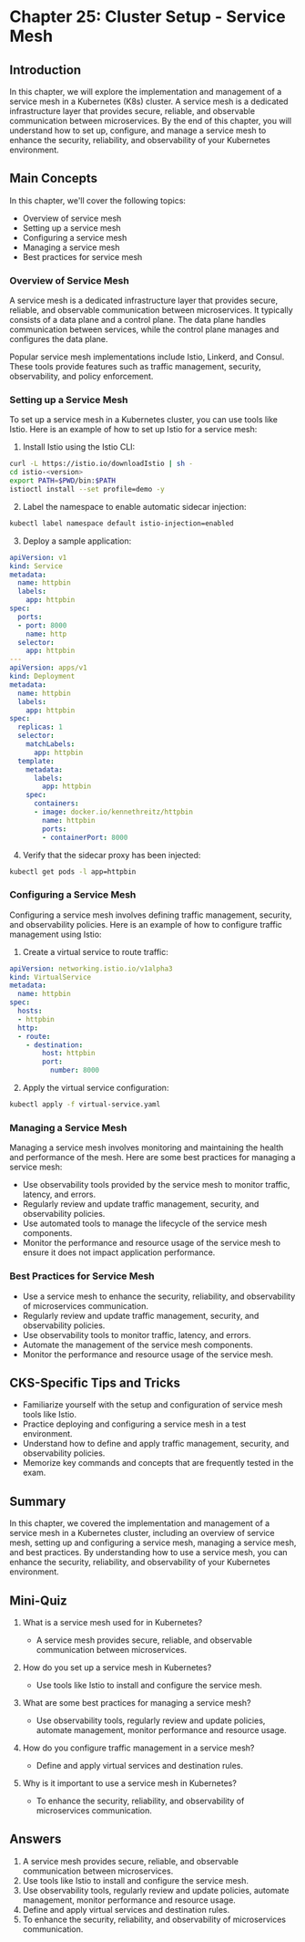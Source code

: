 # Chapter 25: Cluster Setup - Service Mesh

## Introduction

In this chapter, we will explore the implementation and management of a service mesh in a Kubernetes (K8s) cluster. A service mesh is a dedicated infrastructure layer that provides secure, reliable, and observable communication between microservices. By the end of this chapter, you will understand how to set up, configure, and manage a service mesh to enhance the security, reliability, and observability of your Kubernetes environment.

## Main Concepts

In this chapter, we'll cover the following topics:
- Overview of service mesh
- Setting up a service mesh
- Configuring a service mesh
- Managing a service mesh
- Best practices for service mesh

### Overview of Service Mesh

A service mesh is a dedicated infrastructure layer that provides secure, reliable, and observable communication between microservices. It typically consists of a data plane and a control plane. The data plane handles communication between services, while the control plane manages and configures the data plane.

Popular service mesh implementations include Istio, Linkerd, and Consul. These tools provide features such as traffic management, security, observability, and policy enforcement.

### Setting up a Service Mesh

To set up a service mesh in a Kubernetes cluster, you can use tools like Istio. Here is an example of how to set up Istio for a service mesh:

1. Install Istio using the Istio CLI:

```sh
curl -L https://istio.io/downloadIstio | sh -
cd istio-<version>
export PATH=$PWD/bin:$PATH
istioctl install --set profile=demo -y
```

2. Label the namespace to enable automatic sidecar injection:

```sh
kubectl label namespace default istio-injection=enabled
```

3. Deploy a sample application:

```yaml
apiVersion: v1
kind: Service
metadata:
  name: httpbin
  labels:
    app: httpbin
spec:
  ports:
  - port: 8000
    name: http
  selector:
    app: httpbin
---
apiVersion: apps/v1
kind: Deployment
metadata:
  name: httpbin
  labels:
    app: httpbin
spec:
  replicas: 1
  selector:
    matchLabels:
      app: httpbin
  template:
    metadata:
      labels:
        app: httpbin
    spec:
      containers:
      - image: docker.io/kennethreitz/httpbin
        name: httpbin
        ports:
        - containerPort: 8000
```

4. Verify that the sidecar proxy has been injected:

```sh
kubectl get pods -l app=httpbin
```

### Configuring a Service Mesh

Configuring a service mesh involves defining traffic management, security, and observability policies. Here is an example of how to configure traffic management using Istio:

1. Create a virtual service to route traffic:

```yaml
apiVersion: networking.istio.io/v1alpha3
kind: VirtualService
metadata:
  name: httpbin
spec:
  hosts:
  - httpbin
  http:
  - route:
    - destination:
        host: httpbin
        port:
          number: 8000
```

2. Apply the virtual service configuration:

```sh
kubectl apply -f virtual-service.yaml
```

### Managing a Service Mesh

Managing a service mesh involves monitoring and maintaining the health and performance of the mesh. Here are some best practices for managing a service mesh:

- Use observability tools provided by the service mesh to monitor traffic, latency, and errors.
- Regularly review and update traffic management, security, and observability policies.
- Use automated tools to manage the lifecycle of the service mesh components.
- Monitor the performance and resource usage of the service mesh to ensure it does not impact application performance.

### Best Practices for Service Mesh

- Use a service mesh to enhance the security, reliability, and observability of microservices communication.
- Regularly review and update traffic management, security, and observability policies.
- Use observability tools to monitor traffic, latency, and errors.
- Automate the management of the service mesh components.
- Monitor the performance and resource usage of the service mesh.

## CKS-Specific Tips and Tricks

- Familiarize yourself with the setup and configuration of service mesh tools like Istio.
- Practice deploying and configuring a service mesh in a test environment.
- Understand how to define and apply traffic management, security, and observability policies.
- Memorize key commands and concepts that are frequently tested in the exam.

## Summary

In this chapter, we covered the implementation and management of a service mesh in a Kubernetes cluster, including an overview of service mesh, setting up and configuring a service mesh, managing a service mesh, and best practices. By understanding how to use a service mesh, you can enhance the security, reliability, and observability of your Kubernetes environment.

## Mini-Quiz

1. What is a service mesh used for in Kubernetes?
   - A service mesh provides secure, reliable, and observable communication between microservices.

2. How do you set up a service mesh in Kubernetes?
   - Use tools like Istio to install and configure the service mesh.

3. What are some best practices for managing a service mesh?
   - Use observability tools, regularly review and update policies, automate management, monitor performance and resource usage.

4. How do you configure traffic management in a service mesh?
   - Define and apply virtual services and destination rules.

5. Why is it important to use a service mesh in Kubernetes?
   - To enhance the security, reliability, and observability of microservices communication.

## Answers

1. A service mesh provides secure, reliable, and observable communication between microservices.
2. Use tools like Istio to install and configure the service mesh.
3. Use observability tools, regularly review and update policies, automate management, monitor performance and resource usage.
4. Define and apply virtual services and destination rules.
5. To enhance the security, reliability, and observability of microservices communication.

